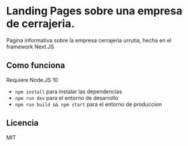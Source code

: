 # Landing Pages sobre una empresa de cerrajeria.

Pagina informativa sobre la empresa cerrajeria urrutia, hecha en el framework Next.JS

## Como funciona

Requiere Node.JS 10

* `npm install` para instalar las dependencias
* `npm run dev` para el entorno de desarrollo
* `npm run build && npm start` para el entorno de produccion

## Licencia

MIT

